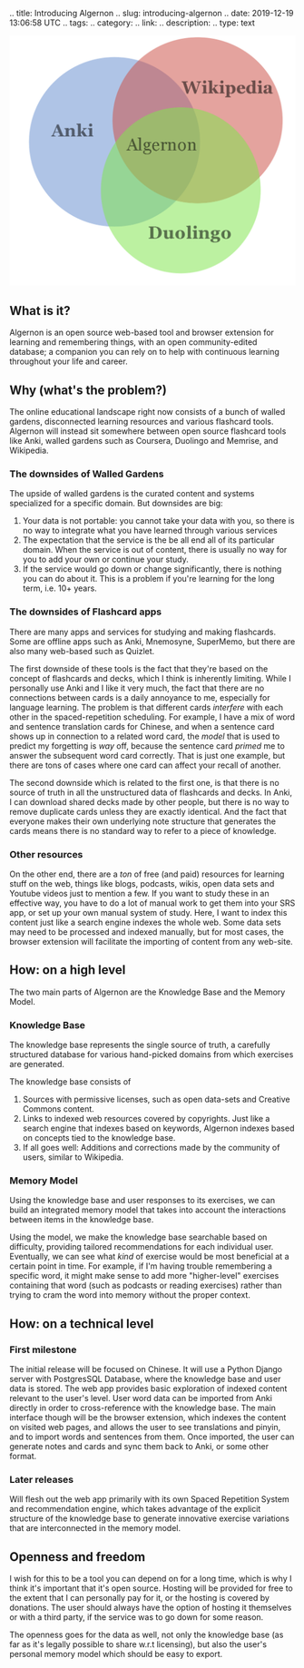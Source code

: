 .. title: Introducing Algernon
.. slug: introducing-algernon
.. date: 2019-12-19 13:06:58 UTC
.. tags: 
.. category: 
.. link: 
.. description: 
.. type: text

![](/images/algernon_venndiagram.png "Algernon")

## What is it?
Algernon is an open source web-based tool and browser extension for learning and remembering things, with an open community-edited database; a companion you can rely on to help with continuous learning throughout your life and career.

## Why (what's the problem?)
The online educational landscape right now consists of a bunch of walled gardens, disconnected learning resources and various flashcard tools.
Algernon will instead sit somewhere between open source flashcard tools like Anki, walled gardens such as Coursera, Duolingo and Memrise, and Wikipedia.

### The downsides of Walled Gardens
The upside of walled gardens is the curated content and systems specialized for a specific domain. But downsides are big:

1. Your data is not portable: you cannot take your data with you, so there is no way to integrate what you have learned through various services
2. The expectation that the service is the be all end all of its particular domain. When the service is out of content, there is usually no way for you to add your own or continue your study.
3. If the service would go down or change significantly, there is nothing you can do about it. This is a problem if you're learning for the long term, i.e. 10+ years.

### The downsides of Flashcard apps
There are many apps and services for studying and making flashcards. Some are offline apps such as Anki, Mnemosyne, SuperMemo, but there are also many web-based such as Quizlet.

The first downside of these tools is the fact that they're based on the concept of flashcards and decks, which I think is inherently limiting. While I personally use Anki and I like it very much, the fact that there are no connections between cards is a daily annoyance to me, especially for language learning. The problem is that different cards _interfere_ with each other in the spaced-repetition scheduling. For example, I have a mix of word and sentence translation cards for Chinese, and when a sentence card shows up in connection to a related word card, the _model_ that is used to predict my forgetting is _way_ off, because the sentence card _primed_ me to answer the subsequent word card correctly. That is just one example, but there are tons of cases where one card can affect your recall of another.

The second downside which is related to the first one, is that there is no source of truth in all the unstructured data of flashcards and decks. In Anki, I can download shared decks made by other people, but there is no way to remove duplicate cards unless they are exactly identical. And the fact that everyone makes their own underlying note structure that generates the cards means there is no standard way to refer to a piece of knowledge.

### Other resources
On the other end, there are a _ton_ of free (and paid) resources for learning stuff on the web, things like blogs, podcasts, wikis, open data sets and Youtube videos just to mention a few. If you want to study these in an effective way, you have to do a lot of manual work to get them into your SRS app, or set up your own manual system of study. Here, I want to index this content just like a search engine indexes the whole web. Some data sets may need to be processed and indexed manually, but for most cases, the browser extension will facilitate the importing of content from any web-site.

## How: on a high level
The two main parts of Algernon are the Knowledge Base and the Memory Model.

### Knowledge Base
The knowledge base represents the single source of truth, a carefully structured database for various hand-picked domains from which exercises are generated.

The knowledge base consists of

1. Sources with permissive licenses, such as open data-sets and Creative Commons content.
2. Links to indexed web resources covered by copyrights. Just like a search engine that indexes based on keywords, Algernon indexes based on concepts tied to the knowledge base.
3. If all goes well: Additions and corrections made by the community of users, similar to Wikipedia.

### Memory Model
Using the knowledge base and user responses to its exercises, we can build an integrated memory model that takes into account the interactions between items in the knowledge base.

Using the model, we make the knowledge base searchable based on difficulty, providing tailored recommendations for each individual user. Eventually, we can see what _kind_ of exercise would be most beneficial at a certain point in time. For example, if I'm having trouble remembering a specific word, it might make sense to add more "higher-level" exercises containing that word (such as podcasts or reading exercises) rather than trying to cram the word into memory without the proper context.

## How: on a technical level

### First milestone

The initial release will be focused on Chinese. It will use a Python Django server with PostgresSQL Database, where the knowledge base and user data is stored. The web app provides basic exploration of indexed content relevant to the user's level. User word data can be imported from Anki directly in order to cross-reference with the knowledge base. The main interface though will be the browser extension, which indexes the content on visited web pages, and allows the user to see translations and pinyin, and to import words and sentences from them. Once imported, the user can generate notes and cards and sync them back to Anki, or some other format.

### Later releases
Will flesh out the web app primarily with its own Spaced Repetition System and recommendation engine, which takes advantage of the explicit structure of the knowledge base to generate innovative exercise variations that are interconnected in the memory model.

## Openness and freedom
I wish for this to be a tool you can depend on for a long time, which is why I think it's important that it's open source. Hosting will be provided for free to the extent that I can personally pay for it, or the hosting is covered by donations. The user should always have the option of hosting it themselves or with a third party, if the service was to go down for some reason.

The openness goes for the data as well, not only the knowledge base (as far as it's legally possible to share w.r.t licensing), but also the user's personal memory model which should be easy to export.
